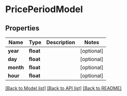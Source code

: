 # PricePeriodModel

## Properties
Name | Type | Description | Notes
------------ | ------------- | ------------- | -------------
**year** | **float** |  | [optional] 
**day** | **float** |  | [optional] 
**month** | **float** |  | [optional] 
**hour** | **float** |  | [optional] 

[[Back to Model list]](../README.md#documentation-for-models) [[Back to API list]](../README.md#documentation-for-api-endpoints) [[Back to README]](../README.md)


